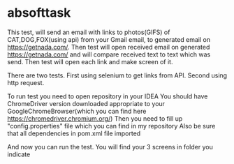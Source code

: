 # absofttask
This test, will send an email with links to photos(GIFS) of CAT,DOG,FOX(using api) from your Gmail email, to generated email 
on https://getnada.com/. Then test will open received email on generated https://getnada.com/ and will compare received text 
to text which was send. Then test will open each link and make screen of it.

There are two tests. First using selenium to get links from API. Second using http request.

To run test you need to open repository in your IDEA
You should have ChromeDriver version downloaded appropriate to your GoogleChromeBrowser(which you can find here https://chromedriver.chromium.org/)
Then you need to fill up "config.properties" file which you can find in my repository
Also be sure that all dependencies in pom.xml file imported

And now you can run the test. You will find your 3 screens in folder you indicate
